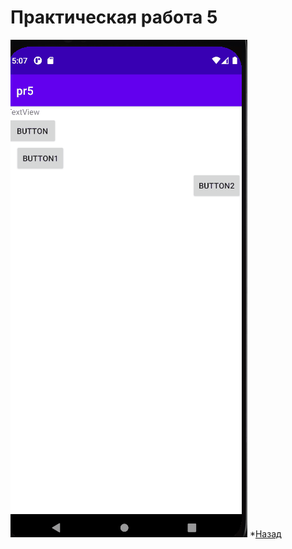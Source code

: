 #  Практическая работа 5
![ ](https://github.com/caidzitcu/mdc0103/blob/master/pr5/1.gif)
*[Назад](https://github.com/caidzitcu/mdc0103/blob/master/readme.md)